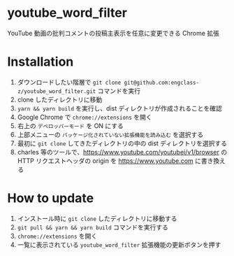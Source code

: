 # youtube_word_filter

YouTube 動画の批判コメントの投稿主表示を任意に変更できる Chrome 拡張

# Installation

1. ダウンロードしたい階層で `git clone git@github.com:engclass-z/youtube_word_filter.git` コマンドを実行
1. clone したディレクトリに移動
1. `yarn && yarn build` を実行し、dist ディレクトリが作成されることを確認
1. Google Chrome で `chrome://extensions` を開く
1. 右上の `デベロッパーモード` を ON にする
1. 上部メニューの `パッケージ化されていない拡張機能を読み込む` を選択する
1. 最初に `git clone` してきたディレクトリの中の dist ディレクトリを選択する
1. charles 等のツールで、https://www.youtube.com/youtubei/v1/browser の HTTP リクエストヘッダの origin を https://www.youtube.com に書き換える

# How to update

1. インストール時に `git clone` したディレクトリに移動する
1. `git pull && yarn && yarn build` コマンドを実行する
1. `chrome://extensions` を開く
1. 一覧に表示されている `youtube_word_filter` 拡張機能の更新ボタンを押す

